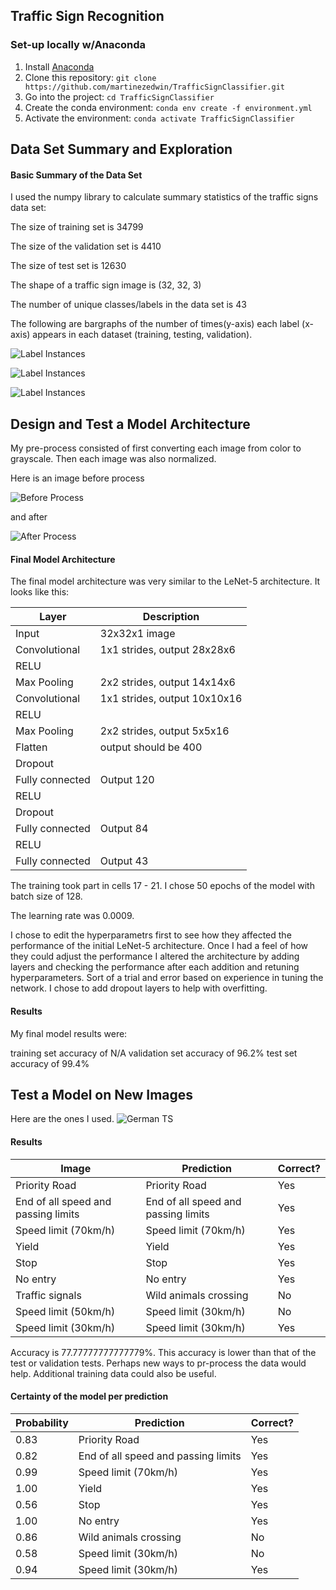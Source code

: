 ## Traffic Sign Recognition


### Set-up locally w/Anaconda
1. Install [Anaconda](https://docs.anaconda.com/anaconda/install/linux/)
2. Clone this repository: `git clone https://github.com/martinezedwin/TrafficSignClassifier.git`
3. Go into the project: `cd TrafficSignClassifier`
4. Create the conda environment: `conda env create -f environment.yml`
6. Activate the environment: `conda activate TrafficSignClassifier`



Data Set Summary and Exploration
---
#### Basic Summary of the Data Set

I used the numpy library to calculate summary statistics of the traffic signs data set:

The size of training set is 34799

The size of the validation set is 4410

The size of test set is 12630

The shape of a traffic sign image is (32, 32, 3)

The number of unique classes/labels in the data set is 43

The following are bargraphs of the number of times(y-axis) each label (x-axis) appears in each dataset (training, testing, validation).

![Label Instances](./Output_images/Label_instances_Test_Data.png)

![Label Instances](./Output_images/Label%20instances%20Training%20Data.png)

![Label Instances](./Output_images/Label%20instances%20Validation%20Data.png)

Design and Test a Model Architecture
---


My pre-process consisted of first converting each image from color to grayscale. Then each image was also normalized.

Here is an image before process

![Before Process](./Output_images/Before_process.jpg)

and after

![After Process](./Output_images/After_process.jpg)


#### Final Model Architecture

The final model architecture was very similar to the LeNet-5 architecture. It looks like this:

| Layer         | Description                  |
|---------------|------------------------------|
|Input          | 32x32x1 image                |
|Convolutional  | 1x1 strides, output 28x28x6  |
|RELU           |                              |
|Max Pooling    | 2x2 strides, output 14x14x6  |
|Convolutional  | 1x1 strides, output 10x10x16 |
|RELU           |                              |
|Max Pooling    | 2x2 strides, output 5x5x16   |
|Flatten        | output should be 400         |
|Dropout        |                              |
|Fully connected| Output 120                   |
|RELU           |                              |
|Dropout        |                              |
|Fully connected| Output 84                    |
|RELU           |                              |
|Fully connected| Output 43                    |


The training took part in cells 17 - 21. I chose 50 epochs of the model with batch size of 128.

The learning rate was 0.0009.

I chose to edit the hyperparametrs first to see how they affected the performance of the initial LeNet-5 architecture. Once I had a feel of how they could adjust the performance I altered the architecture by adding layers and checking the performance after each addition and retuning hyperparameters. Sort of a trial and error based on experience in tuning the network. I chose to add dropout layers to help with overfitting.

#### Results

My final model results were:

training set accuracy of N/A
validation set accuracy of 96.2%
test set accuracy of 99.4%


Test a Model on New Images
---
Here are the ones I used.
![German TS](./Output_images/German_Traffic_Signs.png)


#### Results

| Image |Prediction | Correct? |
|-------|-----------|-----------|
|Priority Road | Priority Road | Yes |
|End of all speed and passing limits | End of all speed and passing limits| Yes|
|Speed limit (70km/h) |Speed limit (70km/h) | Yes |
|Yield | Yield | Yes|
|Stop | Stop | Yes |
|No entry | No entry | Yes |
|Traffic signals | Wild animals crossing | No |
|Speed limit (50km/h)| Speed limit (30km/h) | No |
|Speed limit (30km/h)| Speed limit (30km/h) | Yes |

Accuracy is 77.77777777777779%. This accuracy is lower than that of the test or validation tests. Perhaps new ways to pr-process the data would help. Additional training data could also be useful.


#### Certainty of the model per prediction

| Probability |Prediction | Correct? |
|-------|-----------|-----------|
|0.83 | Priority Road | Yes |
|0.82 | End of all speed and passing limits| Yes|
|0.99 |Speed limit (70km/h) | Yes |
|1.00 | Yield | Yes|
|0.56 | Stop | Yes |
|1.00 | No entry | Yes |
|0.86 | Wild animals crossing | No |
|0.58 | Speed limit (30km/h) | No |
|0.94 | Speed limit (30km/h) | Yes |
